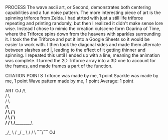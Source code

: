 PROCESS
The wave ascii art, or Second, demonstrates both centering capabilities and a fun noise pattern. The more interesting piece of art is the spinning triforce from Zelda. I had atrted with just a still life triforce repeating and printing randomly, but then I realized it didn't make sense lore wise. Instead I chose to mimic the creation cutscene form Ocarina of Time, where the Triforce spins down from the heavens with sparkles surrounding it. I took the the Triforce and put it into a Google Sheets so it would be easier to work with. I then took the diagonal sides and made them alternate between slashes and |, leading to the effect of it getting thinner and spinning. I repeated this until I ended up with a line, meaning the animation was complete. I turned the 2D Triforce array into a 3D one to account for the frames, and made frames a part of the function. 

CITATION POINTS
Triforce was made by me, 1 point
Sparkle was made by me, 1 point
Wave pattern made by me, 1 point
Average: 1 point

ART
OJ     /\       
      /  \      
     /    \     
    /______\    
   / \    / \   
  /   \  /   \  
 /     \/     \ 
/______________\

 __/\__
 \    / 
_/    \_
 \    / 
 /    \ 
 ‾‾\/‾‾ OJ

 